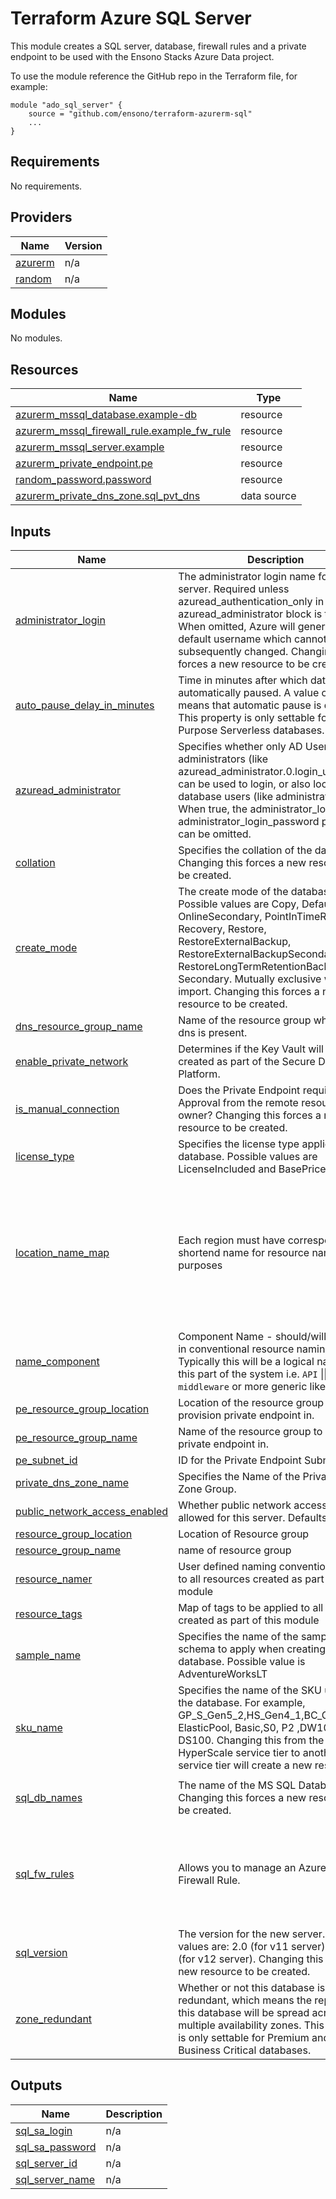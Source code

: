 # Terraform Azure SQL Server

This module creates a SQL server, database, firewall rules and a private endpoint to be used with the Ensono Stacks Azure Data project.

To use the module reference the GitHub repo in the Terraform file, for example:

```
module "ado_sql_server" {
    source = "github.com/ensono/terraform-azurerm-sql"
    ...
}
```

<!-- BEGIN_TF_DOCS -->
## Requirements

No requirements.

## Providers

| Name | Version |
|------|---------|
| <a name="provider_azurerm"></a> [azurerm](#provider\_azurerm) | n/a |
| <a name="provider_random"></a> [random](#provider\_random) | n/a |

## Modules

No modules.

## Resources

| Name | Type |
|------|------|
| [azurerm_mssql_database.example-db](https://registry.terraform.io/providers/hashicorp/azurerm/latest/docs/resources/mssql_database) | resource |
| [azurerm_mssql_firewall_rule.example_fw_rule](https://registry.terraform.io/providers/hashicorp/azurerm/latest/docs/resources/mssql_firewall_rule) | resource |
| [azurerm_mssql_server.example](https://registry.terraform.io/providers/hashicorp/azurerm/latest/docs/resources/mssql_server) | resource |
| [azurerm_private_endpoint.pe](https://registry.terraform.io/providers/hashicorp/azurerm/latest/docs/resources/private_endpoint) | resource |
| [random_password.password](https://registry.terraform.io/providers/hashicorp/random/latest/docs/resources/password) | resource |
| [azurerm_private_dns_zone.sql_pvt_dns](https://registry.terraform.io/providers/hashicorp/azurerm/latest/docs/data-sources/private_dns_zone) | data source |

## Inputs

| Name | Description | Type | Default | Required |
|------|-------------|------|---------|:--------:|
| <a name="input_administrator_login"></a> [administrator\_login](#input\_administrator\_login) | The administrator login name for the new server. Required unless azuread\_authentication\_only in the azuread\_administrator block is true. When omitted, Azure will generate a default username which cannot be subsequently changed. Changing this forces a new resource to be created. | `string` | n/a | yes |
| <a name="input_auto_pause_delay_in_minutes"></a> [auto\_pause\_delay\_in\_minutes](#input\_auto\_pause\_delay\_in\_minutes) | Time in minutes after which database is automatically paused. A value of -1 means that automatic pause is disabled. This property is only settable for General Purpose Serverless databases. | `number` | `60` | no |
| <a name="input_azuread_administrator"></a> [azuread\_administrator](#input\_azuread\_administrator) | Specifies whether only AD Users and administrators (like azuread\_administrator.0.login\_username) can be used to login, or also local database users (like administrator\_login). When true, the administrator\_login and administrator\_login\_password properties can be omitted. | <pre>list(object({<br/>    login_username = string<br/>    object_id      = string<br/>  }))</pre> | `[]` | no |
| <a name="input_collation"></a> [collation](#input\_collation) | Specifies the collation of the database. Changing this forces a new resource to be created. | `string` | `"SQL_Latin1_General_CP1_CI_AS"` | no |
| <a name="input_create_mode"></a> [create\_mode](#input\_create\_mode) | The create mode of the database. Possible values are Copy, Default, OnlineSecondary, PointInTimeRestore, Recovery, Restore, RestoreExternalBackup, RestoreExternalBackupSecondary, RestoreLongTermRetentionBackup and Secondary. Mutually exclusive with import. Changing this forces a new resource to be created. | `string` | `"Default"` | no |
| <a name="input_dns_resource_group_name"></a> [dns\_resource\_group\_name](#input\_dns\_resource\_group\_name) | Name of the resource group where pvt dns is present. | `string` | `"amido-stacks-euw-de-hub-network"` | no |
| <a name="input_enable_private_network"></a> [enable\_private\_network](#input\_enable\_private\_network) | Determines if the Key Vault will be created as part of the Secure Data Platform. | `bool` | `false` | no |
| <a name="input_is_manual_connection"></a> [is\_manual\_connection](#input\_is\_manual\_connection) | Does the Private Endpoint require Manual Approval from the remote resource owner? Changing this forces a new resource to be created. | `bool` | `false` | no |
| <a name="input_license_type"></a> [license\_type](#input\_license\_type) | Specifies the license type applied to this database. Possible values are LicenseIncluded and BasePrice. | `string` | `"LicenseIncluded"` | no |
| <a name="input_location_name_map"></a> [location\_name\_map](#input\_location\_name\_map) | Each region must have corresponding a shortend name for resource naming purposes | `map(string)` | <pre>{<br/>  "eastasia": "ase",<br/>  "eastus": "use",<br/>  "eastus2": "use2",<br/>  "northeurope": "eun",<br/>  "southeastasia": "asse",<br/>  "uksouth": "uks",<br/>  "ukwest": "ukw",<br/>  "westeurope": "euw",<br/>  "westus": "usw"<br/>}</pre> | no |
| <a name="input_name_component"></a> [name\_component](#input\_name\_component) | Component Name - should/will be used in conventional resource naming. Typically this will be a logical name for this part of the system i.e. `API` \|\| `middleware` or more generic like `Billing` | `string` | `"sql"` | no |
| <a name="input_pe_resource_group_location"></a> [pe\_resource\_group\_location](#input\_pe\_resource\_group\_location) | Location of the resource group to provision private endpoint in. | `string` | `""` | no |
| <a name="input_pe_resource_group_name"></a> [pe\_resource\_group\_name](#input\_pe\_resource\_group\_name) | Name of the resource group to provision private endpoint in. | `string` | `""` | no |
| <a name="input_pe_subnet_id"></a> [pe\_subnet\_id](#input\_pe\_subnet\_id) | ID for the Private Endpoint Subnet | `string` | `""` | no |
| <a name="input_private_dns_zone_name"></a> [private\_dns\_zone\_name](#input\_private\_dns\_zone\_name) | Specifies the Name of the Private DNS Zone Group. | `string` | `"privatelink.database.windows.net"` | no |
| <a name="input_public_network_access_enabled"></a> [public\_network\_access\_enabled](#input\_public\_network\_access\_enabled) | Whether public network access is allowed for this server. Defaults to true. | `bool` | `true` | no |
| <a name="input_resource_group_location"></a> [resource\_group\_location](#input\_resource\_group\_location) | Location of Resource group | `string` | `"uksouth"` | no |
| <a name="input_resource_group_name"></a> [resource\_group\_name](#input\_resource\_group\_name) | name of resource group | `string` | n/a | yes |
| <a name="input_resource_namer"></a> [resource\_namer](#input\_resource\_namer) | User defined naming convention applied to all resources created as part of this module | `string` | n/a | yes |
| <a name="input_resource_tags"></a> [resource\_tags](#input\_resource\_tags) | Map of tags to be applied to all resources created as part of this module | `map(string)` | `{}` | no |
| <a name="input_sample_name"></a> [sample\_name](#input\_sample\_name) | Specifies the name of the sample schema to apply when creating this database. Possible value is AdventureWorksLT | `string` | `"AdventureWorksLT"` | no |
| <a name="input_sku_name"></a> [sku\_name](#input\_sku\_name) | Specifies the name of the SKU used by the database. For example, GP\_S\_Gen5\_2,HS\_Gen4\_1,BC\_Gen5\_2, ElasticPool, Basic,S0, P2 ,DW100c, DS100. Changing this from the HyperScale service tier to another service tier will create a new resource. | `string` | `"Basic"` | no |
| <a name="input_sql_db_names"></a> [sql\_db\_names](#input\_sql\_db\_names) | The name of the MS SQL Database. Changing this forces a new resource to be created. | `list(string)` | <pre>[<br/>  "sqldbtest"<br/>]</pre> | no |
| <a name="input_sql_fw_rules"></a> [sql\_fw\_rules](#input\_sql\_fw\_rules) | Allows you to manage an Azure SQL Firewall Rule. | <pre>list(object({<br/>    name             = string<br/>    start_ip_address = string<br/>    end_ip_address   = string<br/>  }))</pre> | <pre>[<br/>  {<br/>    "end_ip_address": "0.0.0.0",<br/>    "name": "SQLFirewallRule1",<br/>    "start_ip_address": "0.0.0.0"<br/>  }<br/>]</pre> | no |
| <a name="input_sql_version"></a> [sql\_version](#input\_sql\_version) | The version for the new server. Valid values are: 2.0 (for v11 server) and 12.0 (for v12 server). Changing this forces a new resource to be created. | `string` | `"12.0"` | no |
| <a name="input_zone_redundant"></a> [zone\_redundant](#input\_zone\_redundant) | Whether or not this database is zone redundant, which means the replicas of this database will be spread across multiple availability zones. This property is only settable for Premium and Business Critical databases. | `bool` | `false` | no |

## Outputs

| Name | Description |
|------|-------------|
| <a name="output_sql_sa_login"></a> [sql\_sa\_login](#output\_sql\_sa\_login) | n/a |
| <a name="output_sql_sa_password"></a> [sql\_sa\_password](#output\_sql\_sa\_password) | n/a |
| <a name="output_sql_server_id"></a> [sql\_server\_id](#output\_sql\_server\_id) | n/a |
| <a name="output_sql_server_name"></a> [sql\_server\_name](#output\_sql\_server\_name) | n/a |
<!-- END_TF_DOCS -->
